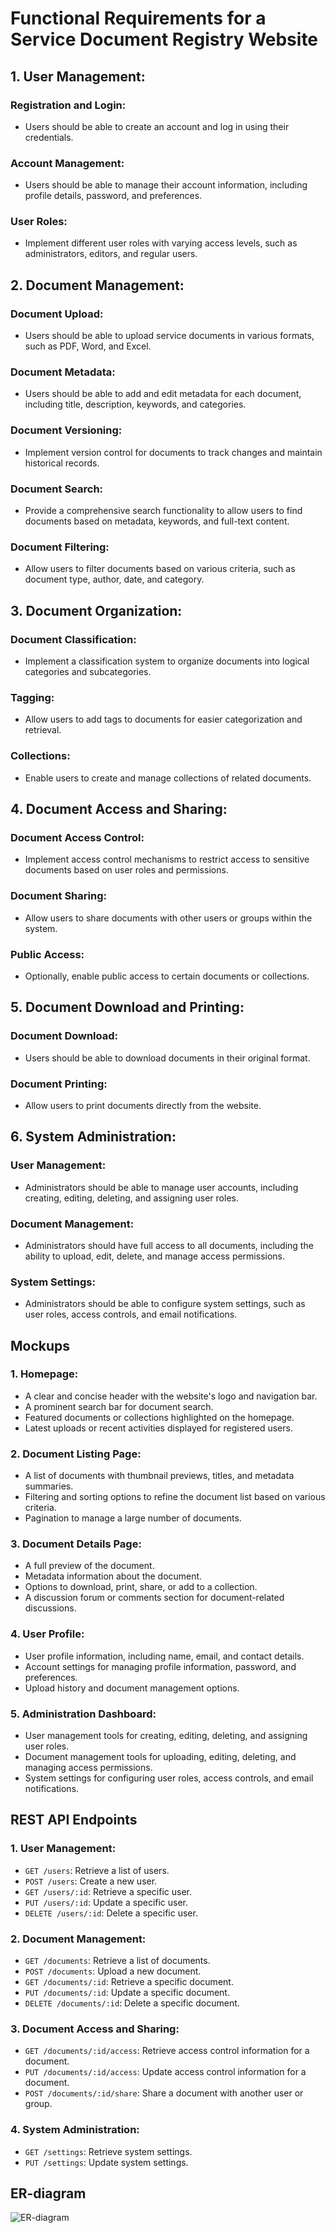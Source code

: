 # Functional Requirements for a Service Document Registry Website

## 1. User Management:

### Registration and Login:
- Users should be able to create an account and log in using their credentials.

### Account Management:
- Users should be able to manage their account information, including profile details, password, and preferences.

### User Roles:
- Implement different user roles with varying access levels, such as administrators, editors, and regular users.

## 2. Document Management:

### Document Upload:
- Users should be able to upload service documents in various formats, such as PDF, Word, and Excel.

### Document Metadata:
- Users should be able to add and edit metadata for each document, including title, description, keywords, and categories.

### Document Versioning:
- Implement version control for documents to track changes and maintain historical records.

### Document Search:
- Provide a comprehensive search functionality to allow users to find documents based on metadata, keywords, and full-text content.

### Document Filtering:
- Allow users to filter documents based on various criteria, such as document type, author, date, and category.

## 3. Document Organization:

### Document Classification:
- Implement a classification system to organize documents into logical categories and subcategories.

### Tagging:
- Allow users to add tags to documents for easier categorization and retrieval.

### Collections:
- Enable users to create and manage collections of related documents.

## 4. Document Access and Sharing:

### Document Access Control:
- Implement access control mechanisms to restrict access to sensitive documents based on user roles and permissions.

### Document Sharing:
- Allow users to share documents with other users or groups within the system.

### Public Access:
- Optionally, enable public access to certain documents or collections.

## 5. Document Download and Printing:

### Document Download:
- Users should be able to download documents in their original format.

### Document Printing:
- Allow users to print documents directly from the website.

## 6. System Administration:

### User Management:
- Administrators should be able to manage user accounts, including creating, editing, deleting, and assigning user roles.

### Document Management:
- Administrators should have full access to all documents, including the ability to upload, edit, delete, and manage access permissions.

### System Settings:
- Administrators should be able to configure system settings, such as user roles, access controls, and email notifications.

## Mockups

### 1. Homepage:
- A clear and concise header with the website's logo and navigation bar.
- A prominent search bar for document search.
- Featured documents or collections highlighted on the homepage.
- Latest uploads or recent activities displayed for registered users.

### 2. Document Listing Page:
- A list of documents with thumbnail previews, titles, and metadata summaries.
- Filtering and sorting options to refine the document list based on various criteria.
- Pagination to manage a large number of documents.

### 3. Document Details Page:
- A full preview of the document.
- Metadata information about the document.
- Options to download, print, share, or add to a collection.
- A discussion forum or comments section for document-related discussions.

### 4. User Profile:
- User profile information, including name, email, and contact details.
- Account settings for managing profile information, password, and preferences.
- Upload history and document management options.

### 5. Administration Dashboard:
- User management tools for creating, editing, deleting, and assigning user roles.
- Document management tools for uploading, editing, deleting, and managing access permissions.
- System settings for configuring user roles, access controls, and email notifications.

## REST API Endpoints

### 1. User Management:

- `GET /users`: Retrieve a list of users.
- `POST /users`: Create a new user.
- `GET /users/:id`: Retrieve a specific user.
- `PUT /users/:id`: Update a specific user.
- `DELETE /users/:id`: Delete a specific user.

### 2. Document Management:

- `GET /documents`: Retrieve a list of documents.
- `POST /documents`: Upload a new document.
- `GET /documents/:id`: Retrieve a specific document.
- `PUT /documents/:id`: Update a specific document.
- `DELETE /documents/:id`: Delete a specific document.

### 3. Document Access and Sharing:

- `GET /documents/:id/access`: Retrieve access control information for a document.
- `PUT /documents/:id/access`: Update access control information for a document.
- `POST /documents/:id/share`: Share a document with another user or group.



### 4. System Administration:

- `GET /settings`: Retrieve system settings.
- `PUT /settings`: Update system settings.

## ER-diagram
![ER-diagram](https://github.com/OleksandrDn/springCourse/blob/main/ER-diagram.jpg)
